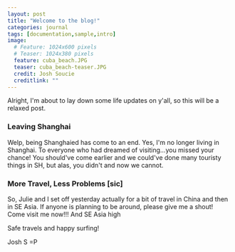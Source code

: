 ```yaml
---
layout: post
title: "Welcome to the blog!"
categories: journal
tags: [documentation,sample,intro]
image:
  # Feature: 1024x600 pixels
  # Teaser: 1024x380 pixels
  feature: cuba_beach.JPG
  teaser: cuba_beach-teaser.JPG
  credit: Josh Soucie
  creditlink: ""
---
```


Alright, I'm about to lay down some life updates on y'all, so this will be a relaxed post.

### Leaving Shanghai

Welp, being Shanghaied has come to an end. Yes, I'm no longer living in Shanghai. To everyone who had dreamed of visiting...you missed your chance! You should've come earlier and we could've done many touristy things in SH, but alas, you didn't and now we cannot.

### More Travel, Less Problems [sic]

So, Julie and I set off yesterday actually for a bit of travel in China and then in SE Asia. If anyone is planning to be around, please give me a shout! Come visit me now!!! And SE Asia high

Safe travels and happy surfing!

Josh S =P
